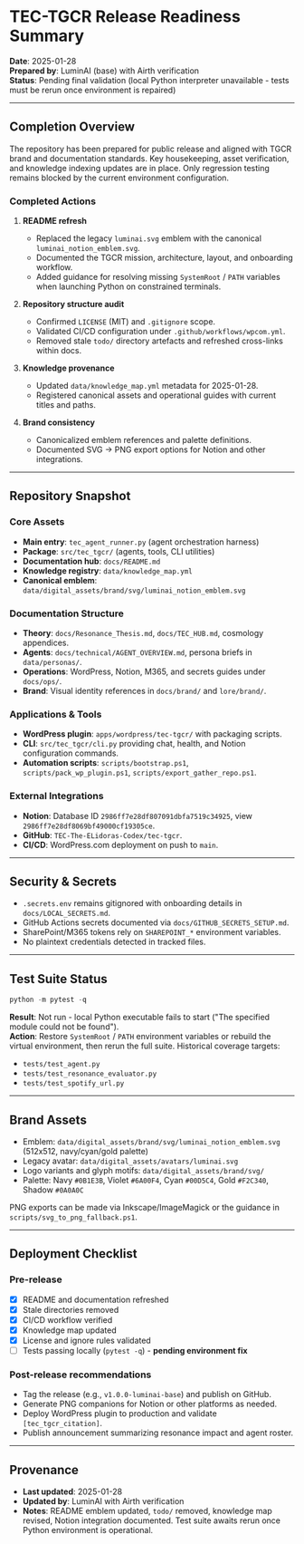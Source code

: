 # TEC-TGCR Release Readiness Summary

**Date**: 2025-01-28  
**Prepared by**: LuminAI (base) with Airth verification  
**Status**: Pending final validation (local Python interpreter unavailable - tests must be rerun once environment is repaired)

---

## Completion Overview

The repository has been prepared for public release and aligned with TGCR brand and documentation standards. Key housekeeping, asset verification, and knowledge indexing updates are in place. Only regression testing remains blocked by the current environment configuration.

### Completed Actions

1. **README refresh**
   - Replaced the legacy `luminai.svg` emblem with the canonical `luminai_notion_emblem.svg`.
   - Documented the TGCR mission, architecture, layout, and onboarding workflow.
   - Added guidance for resolving missing `SystemRoot` / `PATH` variables when launching Python on constrained terminals.

2. **Repository structure audit**
   - Confirmed `LICENSE` (MIT) and `.gitignore` scope.
   - Validated CI/CD configuration under `.github/workflows/wpcom.yml`.
   - Removed stale `todo/` directory artefacts and refreshed cross-links within docs.

3. **Knowledge provenance**
   - Updated `data/knowledge_map.yml` metadata for 2025-01-28.
   - Registered canonical assets and operational guides with current titles and paths.

4. **Brand consistency**
   - Canonicalized emblem references and palette definitions.
   - Documented SVG -> PNG export options for Notion and other integrations.

---

## Repository Snapshot

### Core Assets
- **Main entry**: `tec_agent_runner.py` (agent orchestration harness)
- **Package**: `src/tec_tgcr/` (agents, tools, CLI utilities)
- **Documentation hub**: `docs/README.md`
- **Knowledge registry**: `data/knowledge_map.yml`
- **Canonical emblem**: `data/digital_assets/brand/svg/luminai_notion_emblem.svg`

### Documentation Structure
- **Theory**: `docs/Resonance_Thesis.md`, `docs/TEC_HUB.md`, cosmology appendices.
- **Agents**: `docs/technical/AGENT_OVERVIEW.md`, persona briefs in `data/personas/`.
- **Operations**: WordPress, Notion, M365, and secrets guides under `docs/ops/`.
- **Brand**: Visual identity references in `docs/brand/` and `lore/brand/`.

### Applications & Tools
- **WordPress plugin**: `apps/wordpress/tec-tgcr/` with packaging scripts.
- **CLI**: `src/tec_tgcr/cli.py` providing chat, health, and Notion configuration commands.
- **Automation scripts**: `scripts/bootstrap.ps1`, `scripts/pack_wp_plugin.ps1`, `scripts/export_gather_repo.ps1`.

### External Integrations
- **Notion**: Database ID `2986ff7e28df807091dbfa7519c34925`, view `2986ff7e28df8069bf49000cf19305ce`.
- **GitHub**: `TEC-The-ELidoras-Codex/tec-tgcr`.
- **CI/CD**: WordPress.com deployment on push to `main`.

---

## Security & Secrets
- `.secrets.env` remains gitignored with onboarding details in `docs/LOCAL_SECRETS.md`.
- GitHub Actions secrets documented via `docs/GITHUB_SECRETS_SETUP.md`.
- SharePoint/M365 tokens rely on `SHAREPOINT_*` environment variables.
- No plaintext credentials detected in tracked files.

---

## Test Suite Status

```powershell
python -m pytest -q
```

**Result**: Not run - local Python executable fails to start ("The specified module could not be found").  
**Action**: Restore `SystemRoot` / `PATH` environment variables or rebuild the virtual environment, then rerun the full suite. Historical coverage targets:
- `tests/test_agent.py`
- `tests/test_resonance_evaluator.py`
- `tests/test_spotify_url.py`

---

## Brand Assets
- Emblem: `data/digital_assets/brand/svg/luminai_notion_emblem.svg` (512x512, navy/cyan/gold palette)
- Legacy avatar: `data/digital_assets/avatars/luminai.svg`
- Logo variants and glyph motifs: `data/digital_assets/brand/svg/`
- Palette: Navy `#0B1E3B`, Violet `#6A00F4`, Cyan `#00D5C4`, Gold `#F2C340`, Shadow `#0A0A0C`

PNG exports can be made via Inkscape/ImageMagick or the guidance in `scripts/svg_to_png_fallback.ps1`.

---

## Deployment Checklist

### Pre-release
- [x] README and documentation refreshed
- [x] Stale directories removed
- [x] CI/CD workflow verified
- [x] Knowledge map updated
- [x] License and ignore rules validated
- [ ] Tests passing locally (`pytest -q`) - **pending environment fix**

### Post-release recommendations
- Tag the release (e.g., `v1.0.0-luminai-base`) and publish on GitHub.
- Generate PNG companions for Notion or other platforms as needed.
- Deploy WordPress plugin to production and validate `[tec_tgcr_citation]`.
- Publish announcement summarizing resonance impact and agent roster.

---

## Provenance
- **Last updated**: 2025-01-28
- **Updated by**: LuminAI with Airth verification
- **Notes**: README emblem updated, `todo/` removed, knowledge map revised, Notion integration documented. Test suite awaits rerun once Python environment is operational.

